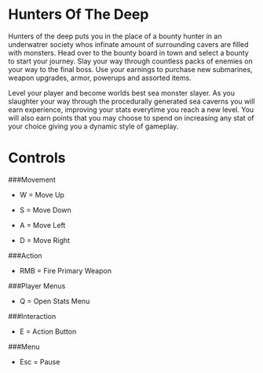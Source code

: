 # Hunters Of The Deep
  Hunters of the deep puts you in the place of a bounty hunter in an underwatrer society whos infinate amount of surrounding cavers are filled with monsters.  Head over to the bounty board in town and select a bounty to start your journey.  Slay your way through countless packs of enemies on your way to the final boss.  Use your earnings to purchase new submarines, weapon upgrades, armor, powerups and assorted items.
  
  Level your player and become worlds best sea monster slayer.  As you slaughter your way through the procedurally generated sea caverns you will earn experience, improving your stats everytime you reach a new level.  You will also earn points that you may choose to spend on increasing any stat of your choice giving you a dynamic style of gameplay.
  
# Controls

###Movement
* W = Move Up

* S = Move Down

* A = Move Left

* D = Move Right

###Action
* RMB = Fire Primary Weapon

###Player Menus
* Q = Open Stats Menu

###Interaction
* E = Action Button

###Menu
* Esc = Pause
